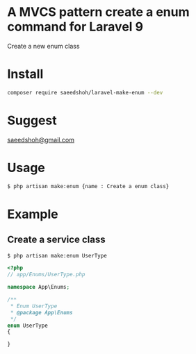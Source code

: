 # A MVCS pattern create a enum command for Laravel 9
Create a new enum class 

# Install
```bash
composer require saeedshoh/laravel-make-enum --dev
```

# Suggest
saeedshoh@gmail.com


# Usage
```bash
$ php artisan make:enum {name : Create a enum class}
```

# Example

## Create a service class
```bash
$ php artisan make:enum UserType
```

```php
<?php
// app/Enums/UserType.php

namespace App\Enums;

/**
 * Enum UserType
 * @package App\Enums
 */
enum UserType
{

}
```
